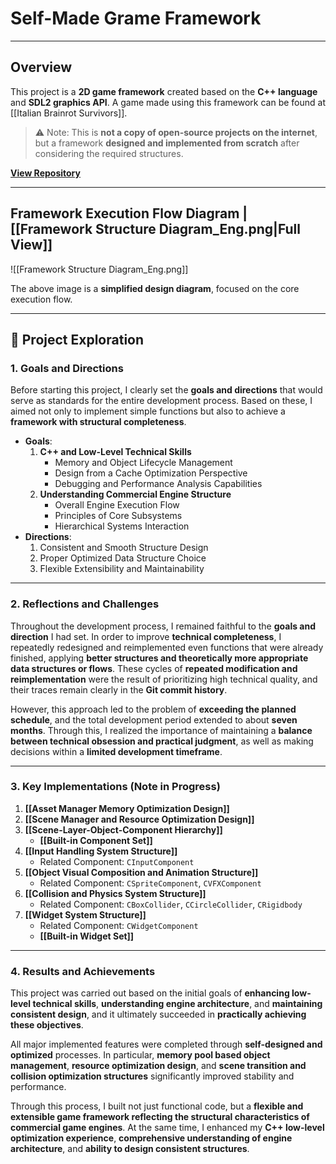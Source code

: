 # **Self-Made Grame Framework**
---
## **Overview**
This project is a **2D game framework** created based on the **C++ language** and **SDL2 graphics API**. A game made using this framework can be found at [[Italian Brainrot Survivors]].

> ⚠️ Note: This is **not a copy of open-source projects on the internet**, but a framework **designed and implemented from scratch** after considering the required structures.

[**View Repository**](https://github.com/Woo95/SDL2_Game_Framework)

---
## **Framework Execution Flow Diagram | [[Framework Structure Diagram_Eng.png|Full View]]**
![[Framework Structure Diagram_Eng.png]]

The above image is a **simplified design diagram**, focused on the core execution flow.

---
## **📂 Project Exploration**
### **1. Goals and Directions**
Before starting this project, I clearly set the **goals and directions** that would serve as standards for the entire development process. Based on these, I aimed not only to implement simple functions but also to achieve a **framework with structural completeness**.
- **Goals**:
	1. **C++ and Low-Level Technical Skills**
		- Memory and Object Lifecycle Management
		- Design from a Cache Optimization Perspective
		- Debugging and Performance Analysis Capabilities
	2. **Understanding Commercial Engine Structure**
		- Overall Engine Execution Flow
		- Principles of Core Subsystems
		- Hierarchical Systems Interaction
- **Directions**:
	1. Consistent and Smooth Structure Design
	2. Proper Optimized Data Structure Choice
	3. Flexible Extensibility and Maintainability

---
### **2. Reflections and Challenges**
Throughout the development process, I remained faithful to the **goals and direction** I had set. In order to improve **technical completeness**, I repeatedly redesigned and reimplemented even functions that were already finished, applying **better structures and theoretically more appropriate data structures or flows**. These cycles of **repeated modification and reimplementation** were the result of prioritizing high technical quality, and their traces remain clearly in the **Git commit history**.

However, this approach led to the problem of **exceeding the planned schedule**, and the total development period extended to about **seven months**. Through this, I realized the importance of maintaining a **balance between technical obsession and practical judgment**, as well as making decisions within a **limited development timeframe**.

---
### **3. Key Implementations** (Note in Progress)
1. **[[Asset Manager Memory Optimization Design]]**
2. **[[Scene Manager and Resource Optimization Design]]**
3. **[[Scene-Layer-Object-Component Hierarchy]]**
	- **[[Built-in Component Set]]**
4. **[[Input Handling System Structure]]**
	- Related Component: `CInputComponent`
5. **[[Object Visual Composition and Animation Structure]]**
	- Related Component: `CSpriteComponent`, `CVFXComponent`
6. **[[Collision and Physics System Structure]]**
	- Related Component: `CBoxCollider`, `CCircleCollider`, `CRigidbody`
7. **[[Widget System Structure]]**
	- Related Component: `CWidgetComponent`
	- **[[Built-in Widget Set]]**

---
### **4. Results and Achievements**
This project was carried out based on the initial goals of **enhancing low-level technical skills**, **understanding engine architecture**, and **maintaining consistent design**, and it ultimately succeeded in **practically achieving these objectives**.

All major implemented features were completed through **self-designed and optimized** processes. In particular, **memory pool based object management**, **resource optimization design**, and **scene transition and collision optimization structures** significantly improved stability and performance.

Through this process, I built not just functional code, but a **flexible and extensible game framework reflecting the structural characteristics of commercial game engines**. At the same time, I enhanced my **C++ low-level optimization experience**, **comprehensive understanding of engine architecture**, and **ability to design consistent structures**.